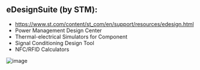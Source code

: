 ## eDesignSuite (by STM): 
- https://www.st.com/content/st_com/en/support/resources/edesign.html
- Power Management Design Center
- Thermal-electrical Simulators for Component
- Signal Conditioning Design Tool
- NFC/RFID Calculators

![image](https://github.com/nmi246/electronics/assets/42329930/b2749d15-16ae-4185-90c9-4c211af02fe9)


